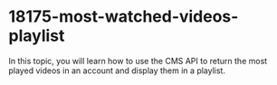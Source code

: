 # 18175-most-watched-videos-playlist
In this topic, you will learn how to use the CMS API to return the most played videos in an account and display them in a playlist.
